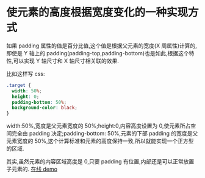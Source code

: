 # 使元素的高度根据宽度变化的一种实现方式

如果 padding 属性的值是百分比值,这个值是根据父元素的宽度(X 周属性)计算的,即使是 Y 轴上的 padding(padding-top,padding-bottom)也是如此,根据这个特性,可以实现 Y 轴尺寸和 X 轴尺寸相关联的效果.

比如这样写 css:

```css
.target {
  width: 50%;
  height: 0;
  padding-bottom: 50%;
  background-color: black;
}
```

width:50%,宽度是父元素宽度的 50%;height:0,内容高度设置为 0,使元素所占空间完全由 padding 决定;padding-bottom: 50%,元素的下部 padding 的宽度是父元素宽度的 50%,这个计算标准和元素的高度保持一致,所以就能实现一个正方型的区域.

其实,虽然元素的内容区域高度是 0,只要 padding 有位置,内部还是可以正常放置子元素的. [在线 demo](https://zhangxuekang.github.io/src/blog/width-height/index.html)
